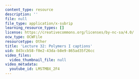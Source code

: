 ```yaml
---
content_type: resource
description: ''
file: null
file_type: application/x-subrip
learning_resource_types: []
license: https://creativecommons.org/licenses/by-nc-sa/4.0/
ocw_type: OCWFile
resourcetype: Other
title: 'Lecture 32: Polymers I captions'
uid: 8d3ccb58-f0e2-43da-b8e9-865ad35f26cc
video_files:
  video_thumbnail_file: null
video_metadata:
  youtube_id: LMSTMBX_2F4
---
```

